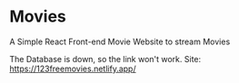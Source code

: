 # Movies
A Simple React Front-end Movie Website to stream Movies

The Database is down, so the link won't work.
Site: https://123freemovies.netlify.app/
